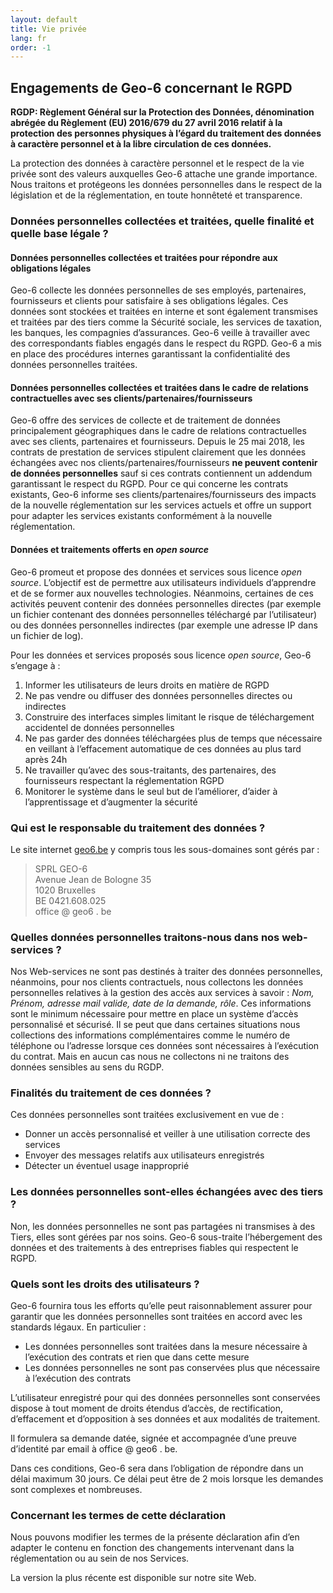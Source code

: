 ```yaml
---
layout: default
title: Vie privée
lang: fr
order: -1
---
```


## Engagements de Geo-6 concernant le RGPD

**RGDP: Règlement Général sur la Protection des Données, dénomination abrégée du Règlement (EU) 2016/679 du 27 avril 2016 relatif à la protection des personnes physiques à l’égard du traitement des données à caractère personnel et à la libre circulation de ces données.**

La protection des données à caractère personnel et le respect de la vie privée sont des valeurs auxquelles Geo-6 attache une grande importance. Nous traitons et protégeons les données personnelles dans le respect de la législation et de la réglementation, en toute honnêteté et transparence.

### Données personnelles collectées et traitées, quelle finalité et quelle base légale ?

#### Données personnelles collectées et traitées pour répondre aux **obligations légales**

Geo-6 collecte les données personnelles de ses employés, partenaires, fournisseurs et clients pour satisfaire à ses obligations légales. Ces données sont stockées et traitées en interne et sont également transmises et traitées par des tiers comme la Sécurité sociale, les services de taxation, les banques, les compagnies d’assurances. Geo-6 veille à travailler avec des correspondants fiables engagés dans le respect du RGPD. Geo-6 a mis en place des procédures internes garantissant la confidentialité des données personnelles traitées.

#### Données personnelles collectées et traitées dans le cadre de **relations contractuelles** avec ses clients/partenaires/fournisseurs

Geo-6 offre des services de collecte et de traitement de données principalement géographiques dans le cadre de relations contractuelles avec ses clients, partenaires et fournisseurs. Depuis le 25 mai 2018, les contrats de prestation de services stipulent clairement que les données échangées avec nos clients/partenaires/fournisseurs **ne peuvent contenir de données personnelles** sauf si ces contrats contiennent un addendum garantissant le respect du RGPD.  Pour ce qui concerne les contrats existants, Geo-6 informe ses clients/partenaires/fournisseurs des impacts de la nouvelle réglementation sur les services actuels et offre un support pour adapter les services existants conformément à la nouvelle réglementation.

#### Données et traitements offerts en *open source*

Geo-6 promeut et propose des données et services sous licence *open source*. L’objectif est de permettre aux utilisateurs individuels d’apprendre et de se former aux nouvelles technologies. Néanmoins, certaines de ces activités peuvent contenir des données personnelles directes (par exemple un fichier contenant des données personnelles téléchargé par l’utilisateur) ou des données personnelles indirectes (par exemple une adresse IP dans un fichier de log).

Pour les données et services proposés sous licence *open source*, Geo-6 s’engage à :

1. Informer les utilisateurs de leurs droits en matière de RGPD
2. Ne pas vendre ou diffuser des données personnelles directes ou indirectes
3. Construire des interfaces simples limitant le risque de téléchargement accidentel de données personnelles
4. Ne pas garder des données téléchargées plus de temps que nécessaire en veillant à l’effacement automatique de ces données au plus tard après 24h
5. Ne travailler qu’avec des sous-traitants, des partenaires, des fournisseurs respectant la réglementation RGPD
6. Monitorer le système dans le seul but de l’améliorer, d’aider à l’apprentissage et d’augmenter la sécurité

### Qui est le responsable du traitement des données ?

Le site internet [geo6.be](https://geo6.be/) y compris tous les sous-domaines sont gérés par :

> SPRL GEO-6  
> Avenue Jean de Bologne 35  
> 1020 Bruxelles  
> BE 0421.608.025  
> office @ geo6 . be

### Quelles données personnelles traitons-nous dans nos web-services ?

Nos Web-services ne sont pas destinés à traiter des données personnelles, néanmoins, pour nos clients contractuels, nous collectons les données personnelles relatives à la gestion des accès aux services à savoir : *Nom, Prénom, adresse mail valide, date de la demande, rôle*. Ces informations sont le minimum nécessaire pour mettre en place un système d’accès personnalisé et sécurisé. Il se peut que dans certaines situations nous collections des informations complémentaires comme le numéro de téléphone ou l’adresse lorsque ces données sont nécessaires à l’exécution du contrat. Mais en aucun cas nous ne collectons ni ne traitons des données sensibles au sens du RGDP.

### Finalités du traitement de ces données ?

Ces données personnelles sont traitées exclusivement en vue de :

- Donner un accès personnalisé et veiller à une utilisation correcte des services
- Envoyer des messages relatifs aux utilisateurs enregistrés
- Détecter un éventuel usage inapproprié

### Les données personnelles sont-elles échangées avec des tiers ?

Non, les données personnelles ne sont pas partagées ni transmises à des Tiers, elles sont gérées par nos soins. Geo-6 sous-traite l’hébergement des données et des traitements à des entreprises fiables qui respectent le RGPD.

### Quels sont les droits des utilisateurs ?

Geo-6 fournira tous les efforts qu’elle peut raisonnablement assurer pour garantir que les données personnelles sont traitées en accord avec les standards légaux. En particulier :

- Les données personnelles sont traitées dans la mesure nécessaire à l’exécution des contrats et rien que dans cette mesure
- Les données personnelles ne sont pas conservées plus que nécessaire à l’exécution des contrats

L’utilisateur enregistré pour qui des données personnelles sont conservées dispose à tout moment de droits étendus d’accès, de rectification, d’effacement et d’opposition à ses données et aux modalités de traitement.

Il formulera sa demande datée, signée et accompagnée d’une preuve d’identité par email à office @ geo6 . be.

Dans ces conditions, Geo-6 sera dans l’obligation de répondre dans un délai maximum 30 jours. Ce délai peut être de 2 mois lorsque les demandes sont complexes et nombreuses.

### Concernant les termes de cette déclaration

Nous pouvons modifier les termes de la présente déclaration afin d’en adapter le contenu en fonction des changements intervenant dans la réglementation ou au sein de nos Services.

La version la plus récente est disponible sur notre site Web.
